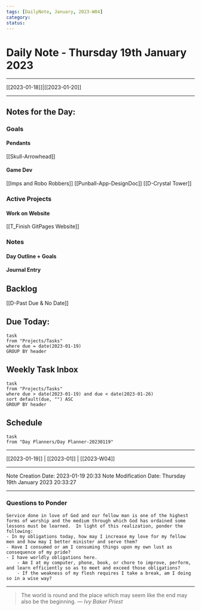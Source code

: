 ```yaml
---
tags: [DailyNote, January, 2023-W04]
category:
status:
---
```


# Daily Note - Thursday 19th January 2023

---
[[2023-01-18]]|[[2023-01-20]]

---

## Notes for the Day:
### Goals
#### Pendants
[[Skull-Arrowhead]]

#### Game Dev
[[Imps and Robo Robbers]]
[[Punball-App-DesignDoc]]
[[D-Crystal Tower]]
### Active Projects
#### Work on Website
[[T_Finish GitPages Website]]

### Notes
#### Day Outline + Goals

#### Journal Entry

## Backlog
[[D-Past Due & No Date]]

## Due Today:
```dataview
task
from "Projects/Tasks"
where due = date(2023-01-19)
GROUP BY header
```

## Weekly Task Inbox
```dataview
task
from "Projects/Tasks"
where due > date(2023-01-19) and due < date(2023-01-26)
sort default(due, "") ASC
GROUP BY header
```

## Schedule
```dataview
task
from "Day Planners/Day Planner-20230119"

```
---
[[2023-01-19]] | [[2023-01]] | [[2023-W04]]

---

Note Creation Date: 2023-01-19 20:33
Note Modification Date: Thursday 19th January 2023 20:33:27 

---
### Questions to Ponder
	Service done in love of God and our fellow man is one of the highest forms of worship and the medium through which God has ordained some lessons must be learned.  In light of this realization, ponder the following:
	- In my obligations today, how may I increase my love for my fellow men and how may I better minister and serve them?
	- Have I consumed or am I consuming things upon my own lust as consequence of my pride?
	- I have worldly obligations here.  
		- Am I at my computer, phone, book, or chore to improve, perform, and learn efficiently so as to meet and exceed those obligations?  
		- If the weakness of my flesh requires I take a break, am I doing so in a wise way?

--- 
> The world is round and the place which may seem like the end may also be the beginning.
> — <cite>Ivy Baker Priest</cite>